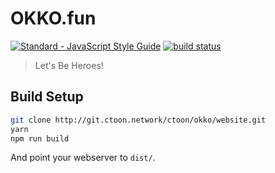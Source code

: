 # OKKO.fun
[![Standard - JavaScript Style Guide](https://img.shields.io/badge/code%20style-standard-green.svg)](http://standardjs.com/)
[![build status](https://git.ctoon.network/ctoon/okko/badges/master/build.svg)](https://git.ctoon.network/ctoon/okko/commits/master)

> Let's Be Heroes!


## Build Setup

``` bash
git clone http://git.ctoon.network/ctoon/okko/website.git
yarn
npm run build
```

And point your webserver to `dist/`.
